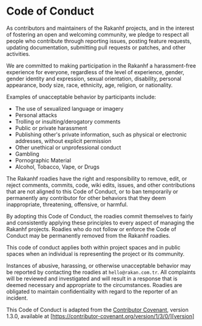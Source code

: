 # Code of Conduct

As contributors and maintainers of the Rakanhf projects, and in the interest of
fostering an open and welcoming community, we pledge to respect all people who
contribute through reporting issues, posting feature requests, updating documentation,
submitting pull requests or patches, and other activities.

We are committed to making participation in the Rakanhf a harassment-free experience
for everyone, regardless of the level of experience, gender, gender identity and
expression, sexual orientation, disability, personal appearance, body size, race,
ethnicity, age, religion, or nationality.

Examples of unacceptable behavior by participants include:

- The use of sexualized language or imagery
- Personal attacks
- Trolling or insulting/derogatory comments
- Public or private harassment
- Publishing other's private information, such as physical or electronic addresses,
  without explicit permission
- Other unethical or unprofessional conduct
- Gambling
- Pornographic Material
- Alcohol, Tobacco, Vape, or Drugs

The Rakanhf roadies have the right and responsibility to remove, edit, or reject
comments, commits, code, wiki edits, issues, and other contributions that are not
aligned to this Code of Conduct, or to ban temporarily or permanently any contributor
for other behaviors that they deem inappropriate, threatening, offensive, or harmful.

By adopting this Code of Conduct, the roadies commit themselves to fairly and
consistently applying these principles to every aspect of managing the Rakanhf
projects. Roadies who do not follow or enforce the Code of Conduct may be permanently
removed from the Rakanhf roadies.

This code of conduct applies both within project spaces and in public spaces when an
individual is representing the project or its community.

Instances of abusive, harassing, or otherwise unacceptable behavior may be reported by
contacting the roadies at `hello@rakan.com.tr`. All complaints will be reviewed and
investigated and will result in a response that is deemed necessary and appropriate to
the circumstances. Roadies are obligated to maintain confidentiality with regard to the
reporter of an incident.

This Code of Conduct is adapted from the [Contributor Covenant][homepage], version
1.3.0, available at [https://contributor-covenant.org/version/1/3/0/][version]

[homepage]: https://contributor-covenant.org
[version]: https://contributor-covenant.org/version/1/3/0/